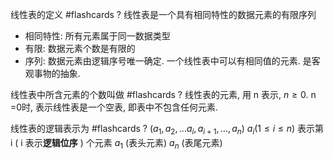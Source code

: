 
线性表的定义 #flashcards 
?
线性表是一个具有相同特性的数据元素的有限序列
- 相同特性: 所有元素属于同一数据类型
- 有限: 数据元素个数是有限的
- 序列: 数据元素由逻辑序号唯一确定. 一个线性表中可以有相同值的元素.
是客观事物的抽象.
<!--ID: 1706151609595-->


线性表中所含元素的个数叫做 #flashcards 
?
线性表的元素, 用 n 表示, $n \geqslant 0$. n =0时, 表示线性表是一个空表, 即表中不包含任何元素.
<!--ID: 1706151609606-->


线性表的逻辑表示为 #flashcards 
?
$(a_{1}, a_{2}, ... a_{i}, a_{i+1}, ... ,a_{n})$
$a_{i}(1\leqslant i \leqslant n)$ 表示第 i ( i 表示**逻辑位序** ) 个元素
$a_{1}$ (表头元素) $a_{n}$ (表尾元素)
<!--ID: 1706151947807-->


